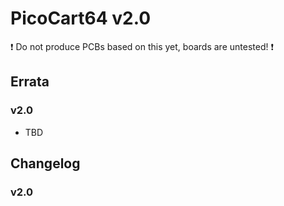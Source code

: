 # PicoCart64 v2.0

:exclamation: Do not produce PCBs based on this yet, boards are untested! :exclamation:

## Errata

### v2.0
- TBD


## Changelog

### v2.0

